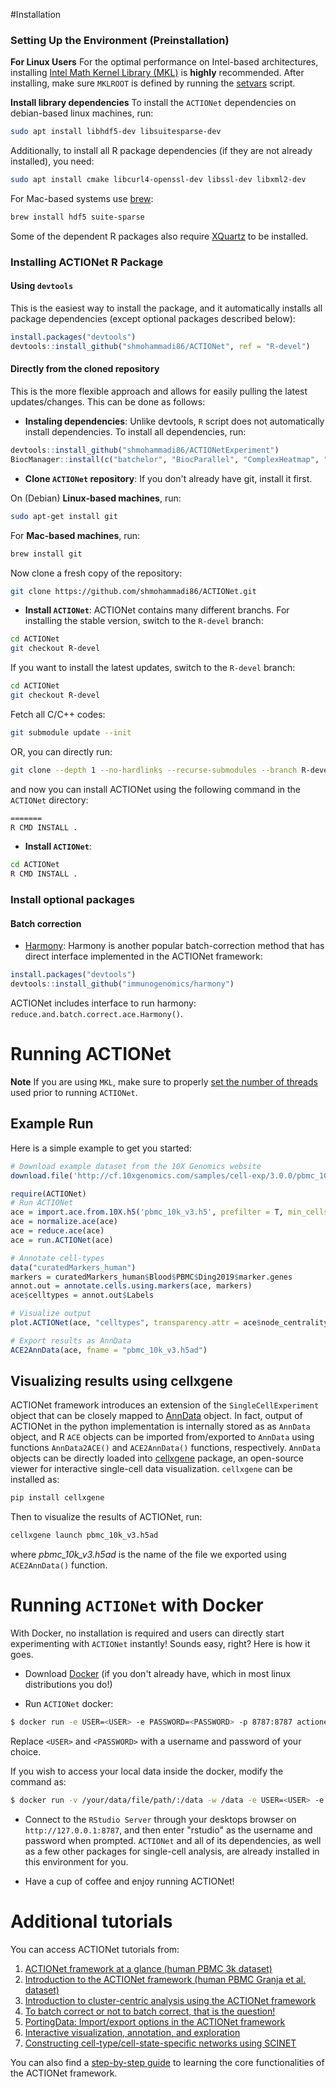#Installation

### Setting Up the Environment (Preinstallation)

**For Linux Users**
For the optimal performance on Intel-based architectures, installing [Intel Math Kernel Library (MKL)](https://software.intel.com/content/www/us/en/develop/articles/intel-math-kernel-library-intel-mkl-2020-install-guide.html) is **highly** recommended. After installing, make sure `MKLROOT` is defined by running the [setvars](https://software.intel.com/content/www/us/en/develop/documentation/using-configuration-file-for-setvars-sh/top.html) script.

**Install library dependencies**
To install the `ACTIONet` dependencies on debian-based linux machines, run:

```bash
sudo apt install libhdf5-dev libsuitesparse-dev
```

Additionally, to install all R package dependencies (if they are not already installed), you need:

```bash
sudo apt install cmake libcurl4-openssl-dev libssl-dev libxml2-dev
```

For Mac-based systems use [brew](https://brew.sh/):

```bash
brew install hdf5 suite-sparse
```

Some of the dependent R packages also require [XQuartz](https://www.xquartz.org) to be installed.

### Installing ACTIONet R Package

#### Using `devtools`

This is the easiest way to install the package, and it automatically installs all package dependencies (except optional packages described below):

```r
install.packages("devtools")
devtools::install_github("shmohammadi86/ACTIONet", ref = "R-devel")

```

#### Directly from the cloned repository

This is the more flexible approach and allows for easily pulling the latest updates/changes. This can be done as follows:

- **Instaling dependencies**: Unlike devtools, `R` script does not automatically install dependencies. To install all dependencies, run:

```r
devtools::install_github("shmohammadi86/ACTIONetExperiment")
BiocManager::install(c("batchelor", "BiocParallel", "ComplexHeatmap", "ggplot2", "ggpubr", "ggrepel", "gplots", "grid", "hdf5r", "Matrix", "matrixStats", "pals", "plotly", "RColorBrewer", "Rcpp", "RcppArmadillo", "seriation", "SingleCellExperiment"),ask=F)
```

- **Clone `ACTIONet` repository**:
  If you don't already have git, install it first.

On (Debian) **Linux-based machines**, run:

```bash
sudo apt-get install git
```

For **Mac-based machines**, run:

```bash
brew install git
```

Now clone a fresh copy of the repository:

```bash
git clone https://github.com/shmohammadi86/ACTIONet.git
```

- **Install `ACTIONet`**:
  ACTIONet contains many different branchs. For installing the stable version, switch to the `R-devel` branch:

```bash
cd ACTIONet
git checkout R-devel
```

If you want to install the latest updates, switch to the `R-devel` branch:

```bash
cd ACTIONet
git checkout R-devel
```

Fetch all C/C++ codes:

```bash
git submodule update --init
```

OR, you can directly run:

```bash
git clone --depth 1 --no-hardlinks --recurse-submodules --branch R-devel https://github.com/shmohammadi86/ACTIONet.git ACTIONet
```

and now you can install ACTIONet using the following command in the `ACTIONet` directory:

```bash
=======
R CMD INSTALL .
```

- **Install `ACTIONet`**:

```bash
cd ACTIONet
R CMD INSTALL .
```

### Install optional packages

#### Batch correction

- [Harmony](https://github.com/immunogenomics/harmony): Harmony is another popular batch-correction method that has direct interface implemented in the ACTIONet framework:

```r
install.packages("devtools")
devtools::install_github("immunogenomics/harmony")
```

ACTIONet includes interface to run harmony: `reduce.and.batch.correct.ace.Harmony()`.

# Running ACTIONet

**Note** If you are using `MKL`, make sure to properly [set the number of threads](https://software.intel.com/content/www/us/en/develop/documentation/mkl-macos-developer-guide/top/managing-performance-and-memory/improving-performance-with-threading/techniques-to-set-the-number-of-threads.html) used prior to running `ACTIONet`.

## Example Run

Here is a simple example to get you started:

```r
# Download example dataset from the 10X Genomics website
download.file('http://cf.10xgenomics.com/samples/cell-exp/3.0.0/pbmc_10k_v3/pbmc_10k_v3_filtered_feature_bc_matrix.h5', 'pbmc_10k_v3.h5')

require(ACTIONet)
# Run ACTIONet
ace = import.ace.from.10X.h5('pbmc_10k_v3.h5', prefilter = T, min_cells_per_feat = 0.01, min_feats_per_cell = 1000)
ace = normalize.ace(ace)
ace = reduce.ace(ace)
ace = run.ACTIONet(ace)

# Annotate cell-types
data("curatedMarkers_human")
markers = curatedMarkers_human$Blood$PBMC$Ding2019$marker.genes
annot.out = annotate.cells.using.markers(ace, markers)
ace$celltypes = annot.out$Labels

# Visualize output
plot.ACTIONet(ace, "celltypes", transparency.attr = ace$node_centrality)

# Export results as AnnData
ACE2AnnData(ace, fname = "pbmc_10k_v3.h5ad")
```

## Visualizing results using cellxgene

ACTIONet framework introduces an extension of the `SingleCellExperiment` object that can be closely mapped to [AnnData](https://anndata.readthedocs.io/en/stable/index.html) object. In fact, output of ACTIONet in the python implementation is internally stored as as `AnnData` object, and R `ACE` objects can be imported from/exported to `AnnData` using functions `AnnData2ACE()` and `ACE2AnnData()` functions, respectively. `AnnData` objects can be directly loaded into [cellxgene](https://github.com/chanzuckerberg/cellxgene) package, an open-source viewer for interactive single-cell data visualization. `cellxgene` can be installed as:

```bash
pip install cellxgene

```

Then to visualize the results of ACTIONet, run:

```bash
cellxgene launch pbmc_10k_v3.h5ad
```

where _pbmc_10k_v3.h5ad_ is the name of the file we exported using `ACE2AnnData()` function.

# Running `ACTIONet` with Docker

With Docker, no installation is required and users can directly start experimenting with `ACTIONet` instantly! Sounds easy, right? Here is how it goes.

- Download [Docker](https://store.docker.com/search?offering=community&type=edition) (if you don't already have, which in most linux distributions you do!)

- Run `ACTIONet` docker:

```bash
$ docker run -e USER=<USER> -e PASSWORD=<PASSWORD> -p 8787:8787 actionet/actionet:mini
```

Replace `<USER>` and `<PASSWORD>` with a username and password of your choice.

If you wish to access your local data inside the docker, modify the command as:

```bash
$ docker run -v /your/data/file/path/:/data -w /data -e USER=<USER> -e PASSWORD=<PASSWORD> -p 8787:8787 actionet/actionet:mini
```

- Connect to the `RStudio Server` through your desktops browser on `http://127.0.0.1:8787`, and then enter "rstudio" as the username and password when prompted. `ACTIONet` and all of its dependencies, as well as a few other packages for single-cell analysis, are already installed in this environment for you.

- Have a cup of coffee and enjoy running ACTIONet!

# Additional tutorials

You can access ACTIONet tutorials from:

1. [ACTIONet framework at a glance (human PBMC 3k dataset)](http://compbio.mit.edu/ACTIONet/tutorials/mini_intro.html)
2. [Introduction to the ACTIONet framework (human PBMC Granja et al. dataset)](http://compbio.mit.edu/ACTIONet/tutorials/intro.html)
3. [Introduction to cluster-centric analysis using the ACTIONet framework](http://compbio.mit.edu/ACTIONet/tutorials/clustering.html)
4. [To batch correct or not to batch correct, that is the question!](http://compbio.mit.edu/ACTIONet/tutorials/batch.html)
5. [PortingData: Import/export options in the ACTIONet framework](http://compbio.mit.edu/ACTIONet/tutorials/porting_data.html)
6. [Interactive visualization, annotation, and exploration](http://compbio.mit.edu/ACTIONet/tutorials/annotation.html)
7. [Constructing cell-type/cell-state-specific networks using SCINET](http://compbio.mit.edu/ACTIONet/tutorials/scinet.html)

You can also find a [step-by-step guide](http://compbio.mit.edu/ACTIONet/tutorials/guide.html) to learning the core functionalities of the ACTIONet framework.
